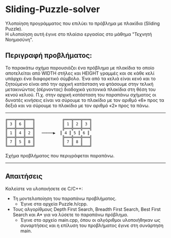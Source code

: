 # Sliding-Puzzle-solver
Υλοποίηση προγράμματος που επιλύει το πρόβλημα με πλακίδια (Sliding Puzzle). <br>
Η υλοποίηση αυτή έγινε στο πλαίσιο εργασίας στο μάθημα "Τεχνητή Νοημοσύνη".

## Περιγραφή προβλήματος:
Το παρακάτω σχήμα παρουσιάζει ένα πρόβλημα με πλακίδια το οποίο αποτελείται από WIDTH στήλες και
HEIGHT γραμμές και σε κάθε κελί υπάρχει ένα διαφορετικό σύμβολο. Ένα από τα κελιά είναι κενό και το
ζητούμενο είναι από την αρχική κατάσταση να φτάσουμε στην τελική μετακινώντας (σέρνοντας) διαδοχικά
γειτονικά πλακίδια στη θέση του κενού κελιού. Π.χ. στην αρχική κατάσταση του παραπάνω σχήματος οι
δυνατές κινήσεις είναι να σύρουμε το πλακίδιο με τον αριθμό «6» προς τα δεξιά και να σύρουμε το
πλακίδιο με τον αριθμό «2» προς τα πάνω.
***
```
╔═══╦═══╦═══╗            ╔═══╦═══╦═══╗ 
║ 3 ║ 6 ║   ║            ║ 1 ║ 2 ║ 3 ║ 
╠═══╬═══╬═══╣            ╠═══╬═══╬═══╣ 
║ 1 ║ 4 ║ 2 ║   ┉┉┉┉┉▶  ║ 4 ║ 5 ║ 6 ║ 
╠═══╬═══╬═══╣            ╠═══╬═══╬═══╣ 
║ 7 ║ 5 ║ 8 ║            ║ 7 ║ 8 ║   ║ 
╚═══╩═══╩═══╝            ╚═══╩═══╩═══╝ 
```
Σχήμα προβλήματος που περιγράφεται παραπάνω.
***

## Απαιτήσεις
Καλείστε να υλοποιήσετε σε C/C++:
* Τη μοντελοποίηση του παραπάνω προβλήματος.
  * Έγινε στα αρχεία Puzzle.h/cpp.
* Τους αλγορίθμους Depth First Search, Breadth First Search, Best First Search και A* για να λύσετε το
  παραπάνω πρόβλημα.
  * Έγινε στο αρχείο main.cpp, όπου οι αλγόριθμοι υλοποιήθηκαν ως συναρτήσεις και η επίλυση του προβλήματος έγινε στη συνάρτηση main.



